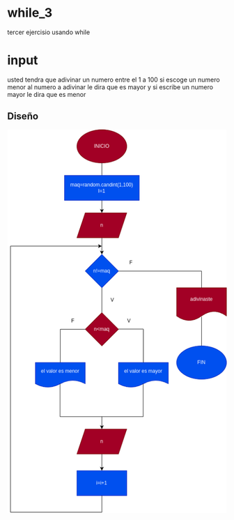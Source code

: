 # while_3
tercer ejercisio usando while

# input
usted tendra que adivinar un numero entre el 1 a 100 si escoge un numero menor al numero a adivinar le dira que es mayor y si escribe un numero mayor le dira que es menor

## Diseño 
!["Diagrama"](./diagramasoto.png)